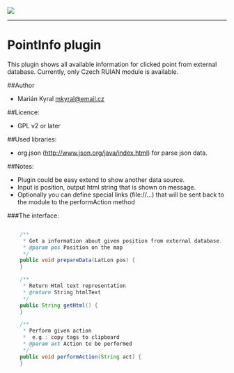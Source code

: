![](http://www.kyralovi.cz/tmp/josm/pointinfo_beta4.png)

---

# PointInfo plugin

This plugin shows all available information for clicked point from external database.
Currently, only Czech RUIAN module is available.


##Author

 * Marián Kyral <mkyral@email.cz>


##Licence:

 * GPL v2 or later


##Used libraries:

* org.json (http://www.json.org/java/index.html) for parse json data.

##Notes:

- Plugin could be easy extend to show another data source.
- Input is position, output html string that is shown on message.
- Optionally you can define special links (file://...) that will be sent back to the module to the performAction method

###The interface:

```java

    /**
     * Get a information about given position from external database.
     * @param pos Position on the map
     */
    public void prepareData(LatLon pos) {
    }

    /**
     * Return Html text representation
     * @return String htmlText
     */
    public String getHtml() {
    }

    /**
     * Perform given action
     *  e.g.: copy tags to clipboard
     * @param act Action to be performed
     */
    public void performAction(String act) {
    }

```


